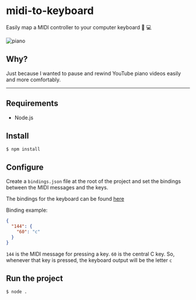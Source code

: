 # midi-to-keyboard

Easily map a MIDI controller to your computer keyboard 🎹  💻

![piano](https://user-images.githubusercontent.com/12957692/118020330-3f93a000-b35a-11eb-9e98-ccdd0c56e6d3.gif)


## Why?

Just because I wanted to pause and rewind YouTube piano videos easily and more comfortably.

---
## Requirements

- Node.js

## Install

    $ npm install

## Configure

Create a `bindings.json` file at the root of the project and set the bindings between the MIDI messages and the keys.

The bindings for the keyboard can be found [here](http://robotjs.io/docs/syntax#keys)

Binding example:

```json
{
  "144": {
    "60": "c"
  }
}
```

`144` is the MIDI message for pressing a key. `60` is the central C key. So, whenever that key is pressed, the keyboard output will be the letter `c`

## Run the project

    $ node .
